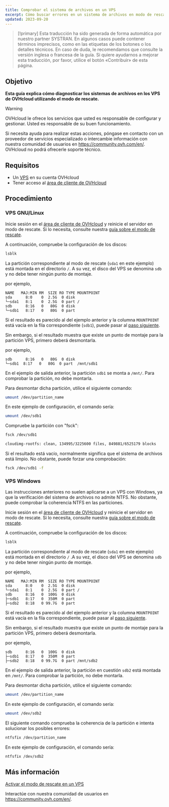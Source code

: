 ```yaml
---
title: Comprobar el sistema de archivos en un VPS
excerpt: Cómo buscar errores en un sistema de archivos en modo de rescate
updated: 2023-09-20
---
```


> [!primary]
> Esta traducción ha sido generada de forma automática por nuestro partner SYSTRAN. En algunos casos puede contener términos imprecisos, como en las etiquetas de los botones o los detalles técnicos. En caso de duda, le recomendamos que consulte la versión inglesa o francesa de la guía. Si quiere ayudarnos a mejorar esta traducción, por favor, utilice el botón «Contribuir» de esta página.
>

## Objetivo

**Esta guía explica cómo diagnosticar los sistemas de archivos en los VPS de OVHcloud utilizando el modo de rescate.**

> [!warning]
>OVHcloud le ofrece los servicios que usted es responsable de configurar y gestionar. Usted es responsable de su buen funcionamiento.
>
>Si necesita ayuda para realizar estas acciones, póngase en contacto con un proveedor de servicios especializado o intercambie información con nuestra comunidad de usuarios en <https://community.ovh.com/en/>. OVHcloud no podrá ofrecerle soporte técnico.
>

## Requisitos

- Un [VPS](https://www.ovhcloud.com/es/vps/) en su cuenta OVHcloud
- Tener acceso al [área de cliente de OVHcloud](https://ca.ovh.com/auth/?action=gotomanager&from=https://www.ovh.com/world/&ovhSubsidiary=ws)

## Procedimiento

### VPS GNU/Linux

Inicie sesión en el [área de cliente de OVHcloud](https://ca.ovh.com/auth/?action=gotomanager&from=https://www.ovh.com/world/&ovhSubsidiary=ws) y reinicie el servidor en modo de rescate. Si lo necesita, consulte nuestra [guía sobre el modo de rescate](rescue1.).

A continuación, compruebe la configuración de los discos:

```bash
lsblk
```

La partición correspondiente al modo de rescate (`sda1` en este ejemplo) está montada en el directorio `/`. A su vez, el disco del VPS se denomina `sdb` y no debe tener ningún punto de montaje.

por ejemplo,

```console
NAME   MAJ:MIN RM  SIZE RO TYPE MOUNTPOINT
sda      8:0    0  2.5G  0 disk
└─sda1   8:1    0  2.5G  0 part /
sdb      8:16   0   80G  0 disk
└─sdb1   8:17   0   80G  0 part  
```

Si el resultado es parecido al del ejemplo anterior y la columna `MOUNTPOINT` está vacía en la fila correspondiente (`sdb1`), puede pasar al [paso siguiente](#fscheck.).

Sin embargo, si el resultado muestra que existe un punto de montaje para la partición VPS, primero deberá desmontarla.

por ejemplo,

```console
sdb      8:16   0   80G  0 disk
└─sdb1  8:17   0   80G  0 part  /mnt/sdb1
```

En el ejemplo de salida anterior, la partición `sdb1` se monta a `/mnt/`. Para comprobar la partición, no debe montarla.

Para desmontar dicha partición, utilice el siguiente comando:

```bash
umount /dev/partition_name
```

En este ejemplo de configuración, el comando sería:

```bash
umount /dev/sdb1
```

<a name="fscheck"></a>

Compruebe la partición con "fsck":

```bash
fsck /dev/sdb1

cloudimg-rootfs: clean, 134995/3225600 files, 849881/6525179 blocks
```

Si el resultado está vacío, normalmente significa que el sistema de archivos está limpio. No obstante, puede forzar una comprobación:

```bash
fsck /dev/sdb1 -f
```

### VPS Windows

Las instrucciones anteriores no suelen aplicarse a un VPS con Windows, ya que la verificación del sistema de archivos no admite NTFS. No obstante, puede comprobar la coherencia NTFS en las particiones.

Inicie sesión en el [área de cliente de OVHcloud](https://ca.ovh.com/auth/?action=gotomanager&from=https://www.ovh.com/world/&ovhSubsidiary=ws) y reinicie el servidor en modo de rescate. Si lo necesita, consulte nuestra [guía sobre el modo de rescate](rescue1.).

A continuación, compruebe la configuración de los discos:

```bash
lsblk
```

La partición correspondiente al modo de rescate (`sda1` en este ejemplo) está montada en el directorio `/` .A su vez, el disco del VPS se denomina `sdb` y no debe tener ningún punto de montaje.

por ejemplo,

```console
NAME   MAJ:MIN RM  SIZE RO TYPE MOUNTPOINT
sda      8:0    0  2.5G  0 disk
└─sda1   8:1    0  2.5G  0 part /
sdb      8:16   0  100G  0 disk
├─sdb1   8:17   0  350M  0 part 
├─sdb2   8:18   0 99.7G  0 part 
```

Si el resultado es parecido al del ejemplo anterior y la columna `MOUNTPOINT` está vacía en la fila correspondiente, puede pasar al [paso siguiente](#fscheckwin.).

Sin embargo, si el resultado muestra que existe un punto de montaje para la partición VPS, primero deberá desmontarla.

por ejemplo,

```console
sdb      8:16   0  100G  0 disk
├─sdb1   8:17   0  350M  0 part
├─sdb2   8:18   0 99.7G  0 part /mnt/sdb2
```

En el ejemplo de salida anterior, la partición en cuestión `sdb2` está montada en `/mnt/`. Para comprobar la partición, no debe montarla.

Para desmontar dicha partición, utilice el siguiente comando:

```bash
umount /dev/partition_name
```

En este ejemplo de configuración, el comando sería:

```bash
umount /dev/sdb2
```

<a name="fscheckwin"></a>

El siguiente comando comprueba la coherencia de la partición e intenta solucionar los posibles errores:

```bash
ntfsfix /dev/partition_name
```

En este ejemplo de configuración, el comando sería:

```bash
ntfsfix /dev/sdb2
```

## Más información

[Activar el modo de rescate en un VPS](rescue1.)

Interactúe con nuestra comunidad de usuarios en <https://community.ovh.com/en/>.
